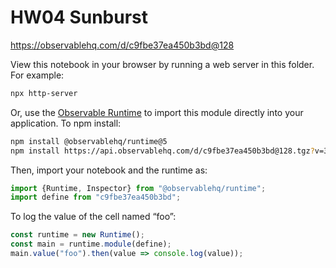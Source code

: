 # HW04 Sunburst

https://observablehq.com/d/c9fbe37ea450b3bd@128

View this notebook in your browser by running a web server in this folder. For
example:

~~~sh
npx http-server
~~~

Or, use the [Observable Runtime](https://github.com/observablehq/runtime) to
import this module directly into your application. To npm install:

~~~sh
npm install @observablehq/runtime@5
npm install https://api.observablehq.com/d/c9fbe37ea450b3bd@128.tgz?v=3
~~~

Then, import your notebook and the runtime as:

~~~js
import {Runtime, Inspector} from "@observablehq/runtime";
import define from "c9fbe37ea450b3bd";
~~~

To log the value of the cell named “foo”:

~~~js
const runtime = new Runtime();
const main = runtime.module(define);
main.value("foo").then(value => console.log(value));
~~~

